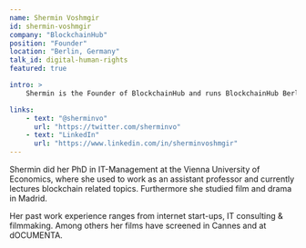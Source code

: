 ```yaml
---
name: Shermin Voshmgir
id: shermin-voshmgir
company: "BlockchainHub"
position: "Founder"
location: "Berlin, Germany"
talk_id: digital-human-rights
featured: true

intro: >
    Shermin is the Founder of BlockchainHub and runs BlockchainHub Berlin. She is on the advisory board of the Estonian e-residency program, a curator of theDAO and regularly speaks at conferences and consults on Blockchains & Smart Contracts.

links:
    - text: "@sherminvo"
      url: "https://twitter.com/sherminvo"
    - text: "LinkedIn"
      url: "https://www.linkedin.com/in/sherminvoshmgir"
---
```


Shermin did her PhD in IT-Management at the Vienna University of Economics, where she used to work as an assistant professor and currently lectures blockchain related topics. Furthermore she studied film and drama in Madrid.

Her past work experience ranges from internet start-ups, IT consulting & filmmaking. Among others her films have screened in Cannes and at dOCUMENTA.
